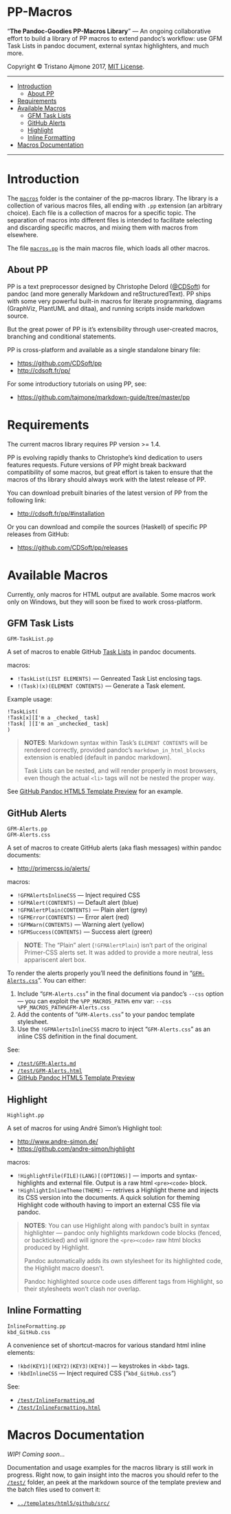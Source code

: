 PP-Macros
=========

“**The Pandoc-Goodies PP-Macros Library**” — An ongoing collaborative effort to build a library of PP macros to extend pandoc’s workflow: use GFM Task Lists in pandoc document, external syntax highlighters, and much more.

Copyright © Tristano Ajmone 2017, [MIT License](../LICENSE).

------------------------------------------------------------------------

<!-- #toc -->
-   [Introduction](#introduction)
    -   [About PP](#about-pp)
-   [Requirements](#requirements)
-   [Available Macros](#available-macros)
    -   [GFM Task Lists](#gfm-task-lists)
    -   [GitHub Alerts](#github-alerts)
    -   [Highlight](#highlight)
    -   [Inline Formatting](#inline-formatting)
-   [Macros Documentation](#macros-documentation)

<!-- /toc -->

------------------------------------------------------------------------

Introduction
============

The [`macros`](./macros/) folder is the container of the pp-macros library. The library is a collection of various macros files, all ending with `.pp` extension (an arbitrary choice). Each file is a collection of macros for a specific topic. The separation of macros into different files is intended to facilitate selecting and discarding specific macros, and mixing them with macros from elsewhere.

The file [`macros.pp`](./macros/macros.pp) is the main macros file, which loads all other macros.

About PP
--------

PP is a text preprocessor designed by Christophe Delord ([@CDSoft](https://github.com/CDSoft)) for pandoc (and more generally Markdown and reStructuredText). PP ships with some very powerful built-in macros for literate programming, diagrams (GraphViz, PlantUML and ditaa), and running scripts inside markdown source.

But the great power of PP is it’s extensibility through user-created macros, branching and conditional statements.

PP is cross-platform and available as a single standalone binary file:

-   <https://github.com/CDSoft/pp>
-   <http://cdsoft.fr/pp/>

For some introductiory tutorials on using PP, see:

-   <https://github.com/tajmone/markdown-guide/tree/master/pp>

Requirements
============

The current macros library requires PP version &gt;= 1.4.

PP is evolving rapidly thanks to Christophe’s kind dedication to users features requests. Future versions of PP might break backward compatibility of some macros, but great effort is taken to ensure that the macros of ths library should always work with the latest release of PP.

You can download prebuilt binaries of the latest version of PP from the following link:

-   <http://cdsoft.fr/pp/#installation>

Or you can download and compile the sources (Haskell) of specific PP releases from GitHub:

-   <https://github.com/CDSoft/pp/releases>

Available Macros
================

Currently, only macros for HTML output are available. Some macros work only on Windows, but they will soon be fixed to work cross-platform.

GFM Task Lists
--------------

    GFM-TaskList.pp

A set of macros to enable GitHub [Task Lists](https://help.github.com/articles/basic-writing-and-formatting-syntax/#task-lists) in pandoc documents.

macros:

-   `!TaskList(LIST ELEMENTS)` — Genreated Task List enclosing tags.
-   `!(Task)(x)(ELEMENT CONTENTS)` — Generate a Task element.

Example usage:

    !TaskList(
    !Task[x][I'm a _checked_ task]
    !Task[ ][I'm an _unchecked_ task]
    )

> **NOTES**: Markdown syntax within Task’s `ELEMENT CONTENTS` will be rendered correctly, provided pandoc’s `markdown_in_html_blocks` extension is enabled (default in pandoc markdown).
>
> Task Lists can be nested, and will render properly in most browsers, even though the actual `<li>` tags will not be nested the proper way.

See [GitHub Pandoc HTML5 Template Preview](../templates/html5/github/GitHub-Template-Preview.html) for an example.

GitHub Alerts
-------------

    GFM-Alerts.pp
    GFM-Alerts.css

A set of macros to create GitHub alerts (aka flash messages) within pandoc documents:

-   <http://primercss.io/alerts/>

macros:

-   `!GFMAlertsInlineCSS` — Inject required CSS
-   `!GFMAlert(CONTENTS)` — Default alert (blue)
-   `!GFMAlertPlain(CONTENTS)` — Plain alert (grey)
-   `!GFMError(CONTENTS)` — Error alert (red)
-   `!GFMWarn(CONTENTS)` — Warning alert (yellow)
-   `!GFMSuccess(CONTENTS)` — Success alert (green)

> **NOTE**: The “Plain” alert (`!GFMAlertPlain`) isn’t part of the original Primer-CSS alerts set. It was added to provide a more neutral, less appariscent alert box.

To render the alerts properly you’ll need the definitions found in “[`GFM-Alerts.css`](./macros/GFM-Alerts.css)”. You can either:

1.  Include “`GFM-Alerts.css`” in the final document via pandoc’s `--css` option — you can exploit the `%PP_MACROS_PATH%` env var: `--css %PP_MACROS_PATH%GFM-Alerts.css`
2.  Add the contents of “`GFM-Alerts.css`” to your pandoc template stylesheet.
3.  Use the `!GFMAlertsInlineCSS` macro to inject “`GFM-Alerts.css`” as an inline CSS definition in the final document.

See:

-   [`/test/GFM-Alerts.md`](./test/GFM-Alerts.md)
-   [`/test/GFM-Alerts.html`](./test/GFM-Alerts.html)
-   [GitHub Pandoc HTML5 Template Preview](../templates/html5/github/GitHub-Template-Preview.html)

Highlight
---------

    Highlight.pp

A set of macros for using André Simon’s Highlight tool:

-   <http://www.andre-simon.de/>
-   <https://github.com/andre-simon/highlight>

macros:

-   `!HighlightFile(FILE)(LANG)[(OPTIONS)]` — imports and syntax-highlights and external file. Output is a raw html `<pre><code>` block.
-   `!HighlightInlineTheme(THEME)` — retrives a Highlight theme and injects its CSS version into the documents. A quick solution for theming Highlight code withouth having to import an external CSS file via pandoc.

> **NOTES**: You can use Highlight along with pandoc’s built in syntax highlighter — pandoc only highlights markdown code blocks (fenced, or backticked) and will ignore the `<pre><code>` raw html blocks produced by Highlight.
>
> Pandoc automatically adds its own stylesheet for its highlighted code, the Highlight macro doesn’t.
>
> Pandoc highlighted source code uses different tags from Highlight, so their stylesheets won’t clash nor overlap.

Inline Formatting
-----------------

    InlineFormatting.pp
    kbd_GitHub.css

A convenience set of shortcut-macros for various standard html inline elements:

-   `!kbd(KEY1)[(KEY2)(KEY3)(KEY4)]` — keystrokes in `<kbd>` tags.
-   `!kbdInlineCSS` — Inject required CSS (“`kbd_GitHub.css`”)

See:

-   [`/test/InlineFormatting.md`](./test/InlineFormatting.md)
-   [`/test/InlineFormatting.html`](./test/InlineFormatting.html)

Macros Documentation
====================

*WIP! Coming soon…*

Documentation and usage examples for the macros library is still work in progress. Right now, to gain insight into the macros you should refer to the [`/test/`](./test/) folder, an peek at the markdown source of the template preview and the batch files used to convert it:

-   [`../templates/html5/github/src/`](../templates/html5/github/src/)

